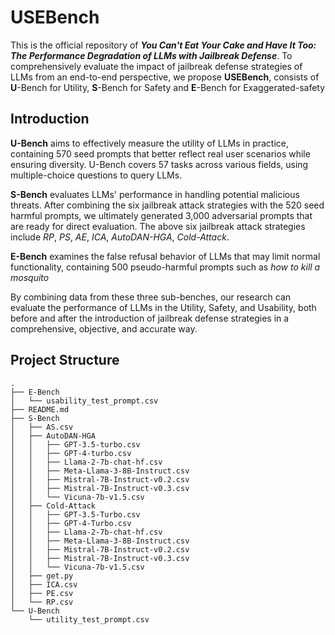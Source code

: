 # USEBench


This is the official repository of ***You Can't Eat Your Cake and Have It Too: The Performance Degradation of LLMs with Jailbreak Defense***. To comprehensively evaluate the impact of jailbreak defense strategies of LLMs from an end-to-end perspective, we propose **USEBench**, consists of **U**-Bench for Utility, **S**-Bench for Safety and
**E**-Bench for Exaggerated-safety


## Introduction

**U-Bench** aims to effectively measure the utility of LLMs in practice, containing 570 seed prompts that better reflect real user scenarios while ensuring diversity. U-Bench covers 57 tasks across various fields, using multiple-choice questions to query LLMs.

**S-Bench** evaluates LLMs' performance in handling potential malicious threats. After combining the six jailbreak attack strategies with the 520 seed harmful prompts, we ultimately generated 3,000 adversarial prompts that are ready for direct evaluation. The above six jailbreak attack strategies include *RP*, *PS*, *AE*, *ICA*, *AutoDAN-HGA*, *Cold-Attack*.


**E-Bench** examines the false refusal behavior of LLMs that may limit normal functionality, containing 500 pseudo-harmful prompts such as *how to kill a mosquito*


By combining data from these three sub-benches, our research can evaluate the performance of LLMs in the Utility, Safety, and Usability, both before and after the introduction of jailbreak defense strategies in a comprehensive, objective, and accurate way.


## Project Structure

```
.
├── E-Bench
│   └── usability_test_prompt.csv
├── README.md
├── S-Bench
│   ├── AS.csv
│   ├── AutoDAN-HGA
│   │   ├── GPT-3.5-turbo.csv
│   │   ├── GPT-4-turbo.csv
│   │   ├── Llama-2-7b-chat-hf.csv
│   │   ├── Meta-Llama-3-8B-Instruct.csv
│   │   ├── Mistral-7B-Instruct-v0.2.csv
│   │   ├── Mistral-7B-Instruct-v0.3.csv
│   │   └── Vicuna-7b-v1.5.csv
│   ├── Cold-Attack
│   │   ├── GPT-3.5-Turbo.csv
│   │   ├── GPT-4-Turbo.csv
│   │   ├── Llama-2-7b-chat-hf.csv
│   │   ├── Meta-Llama-3-8B-Instruct.csv
│   │   ├── Mistral-7B-Instruct-v0.2.csv
│   │   ├── Mistral-7B-Instruct-v0.3.csv
│   │   └── Vicuna-7b-v1.5.csv
│   ├── get.py
│   ├── ICA.csv
│   ├── PE.csv
│   └── RP.csv
└── U-Bench
    └── utility_test_prompt.csv
```





